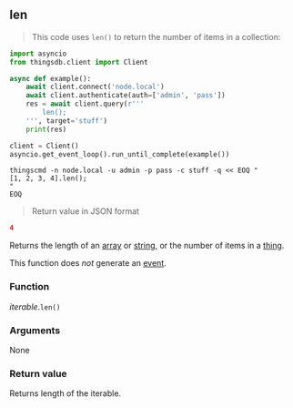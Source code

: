 ## len

> This code uses `len()` to return the number of items in a collection:

```python
import asyncio
from thingsdb.client import Client

async def example():
    await client.connect('node.local')
    await client.authenticate(auth=['admin', 'pass'])
    res = await client.query(r'''
        len();
    ''', target='stuff')
    print(res)

client = Client()
asyncio.get_event_loop().run_until_complete(example())
```

```shell
thingscmd -n node.local -u admin -p pass -c stuff -q << EOQ "
[1, 2, 3, 4].len();
"
EOQ
```

> Return value in JSON format

```json
4
```

Returns the length of an [array](#array-type) or [string](#string-raw), or the number of items in a [thing](#thing).

This function does *not* generate an [event](#events).

### Function
*iterable*.`len()`

### Arguments
None

### Return value
Returns length of the iterable.
